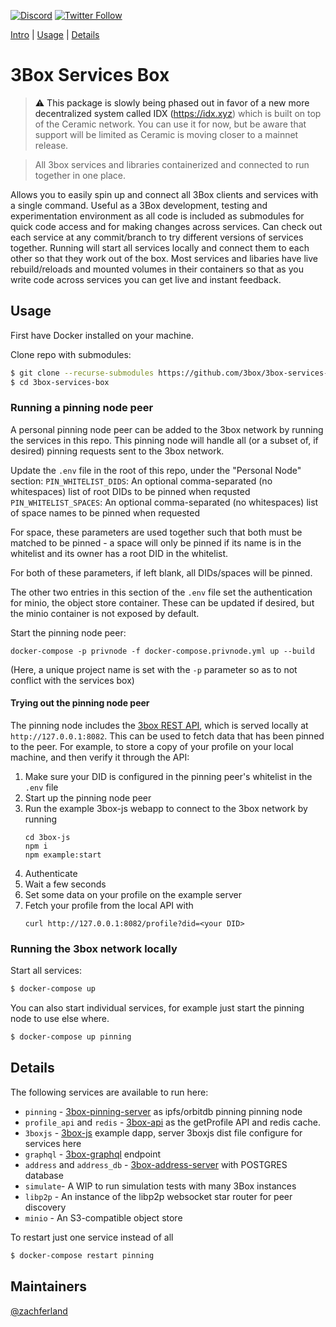 [![Discord](https://img.shields.io/discord/484729862368526356.svg?style=for-the-badge)](https://discordapp.com/invite/Z3f3Cxy)
[![Twitter Follow](https://img.shields.io/twitter/follow/3boxdb.svg?style=for-the-badge&label=Twitter)](https://twitter.com/3boxdb)


[Intro](#intro) | [Usage](#usage) | [Details](#details)

# 3Box Services Box <a name="Intro">
> ⚠️ This package is slowly being phased out in favor of a new more decentralized system called IDX (https://idx.xyz) which is built on top of the Ceramic network. You can use it for now, but be aware that support will be limited as Ceramic is moving closer to a mainnet release.


> All 3box services and libraries containerized and connected to run together in one place.

Allows you to easily spin up and connect all 3Box clients and services with a single command. Useful as a 3Box development, testing and experimentation environment as all code is included as submodules for quick code access and for making changes across services. Can check out each service at any commit/branch to try different versions of services together. Running will start all services locally and connect them to each other so that they work out of the box. Most services and libaries have live rebuild/reloads and mounted volumes in their containers so that as you write code across services you can get live and instant feedback.

## <a name="usage"></a> Usage

First have Docker installed on your machine.

Clone repo with submodules:
```bash
$ git clone --recurse-submodules https://github.com/3box/3box-services-box.git
$ cd 3box-services-box
```

### Running a pinning node peer

A personal pinning node peer can be added to the 3box network by running the services in this repo. This pinning node will handle all (or a subset of, if desired) pinning requests sent to the 3box network.

Update the `.env` file in the root of this repo, under the "Personal Node" section:
`PIN_WHITELIST_DIDS`: An optional comma-separated (no whitespaces) list of root DIDs to be pinned when requsted
`PIN_WHITELIST_SPACES`: An optional comma-separated (no whitespaces) list of space names to be pinned when requested

For space, these parameters are used together such that both must be matched to be pinned - a space will only be pinned if its name is in the whitelist and its owner has a root DID in the whitelist.

For both of these parameters, if left blank, all DIDs/spaces will be pinned.

The other two entries in this section of the `.env` file set the authentication for minio, the object store container. These can be updated if desired, but the minio container is not exposed by default.


Start the pinning node peer:
```
docker-compose -p privnode -f docker-compose.privnode.yml up --build
```

(Here, a unique project name is set with the `-p` parameter so as to not conflict with the services box)

#### Trying out the pinning node peer

The pinning node includes the [3box REST API](https://github.com/3box/3box-api), which is served locally at `http://127.0.0.1:8082`. This can be used to fetch data that has been pinned to the peer. For example, to store a copy of your profile on your local machine, and then verify it through the API:

1. Make sure your DID is configured in the pinning peer's whitelist in the `.env` file
2. Start up the pinning node peer
3. Run the example 3box-js webapp to connect to the 3box network by running
    ```
    cd 3box-js
    npm i
    npm example:start
    ```
4. Authenticate
5. Wait a few seconds
6. Set some data on your profile on the example server
7. Fetch your profile from the local API with
    ```
    curl http://127.0.0.1:8082/profile?did=<your DID>
    ```

### Running the 3box network locally

Start all services:
```bash
$ docker-compose up
```

You can also start individual services, for example just start the pinning node to use else where.

```bash
$ docker-compose up pinning
```

## <a name="details"></a> Details

The following services are available to run here:

- `pinning` - [3box-pinning-server](https://github.com/3box/3box-pinning-server) as ipfs/orbitdb pinning pinning node
- `profile_api` and `redis` - [3box-api](https://github.com/3box/3box-api) as the getProfile API and redis cache.
- `3boxjs` - [3box-js](https://github.com/3box/3box-js) example dapp, server 3boxjs dist file configure for services here
- `graphql` - [3box-graphql](https://github.com/3box/3box-graphql) endpoint
- `address` and `address_db` - [3box-address-server](https://github.com/3box/3box-address-server) with POSTGRES database
- `simulate`- A WIP to run simulation tests with many 3Box instances
- `libp2p` - An instance of the libp2p websocket star router for peer discovery
- `minio` - An S3-compatible object store

To restart just one service instead of all
```bash
$ docker-compose restart pinning
```

## Maintainers
[@zachferland](https://github.com/zachferland)
